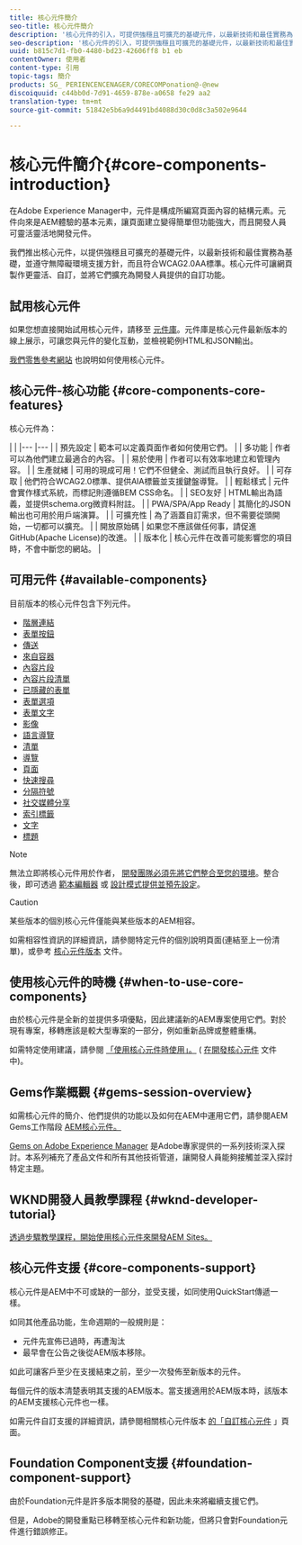 ```yaml
---
title: 核心元件簡介
seo-title: 核心元件簡介
description: '核心元件的引入，可提供強穩且可擴充的基礎元件，以最新技術和最佳實務為基礎。 '
seo-description: '核心元件的引入，可提供強穩且可擴充的基礎元件，以最新技術和最佳實務為基礎。 '
uuid: b815c7d1-fb0-4480-bd23-42606ff8 b1 eb
contentOwner: 使用者
content-type: 引用
topic-tags: 簡介
products: SG_ PERIENCENCENAGER/CORECOMPonation@-@new
discoiquuid: c44bb0d-7d91-4659-878e-a0658 fe29 aa2
translation-type: tm+mt
source-git-commit: 51842e5b6a9d4491bd4088d30c0d8c3a502e9644

---
```



# 核心元件簡介{#core-components-introduction}

在Adobe Experience Manager中，元件是構成所編寫頁面內容的結構元素。元件向來是AEM體驗的基本元素，讓頁面建立變得簡單但功能強大，而且開發人員可靈活靈活地開發元件。

我們推出核心元件，以提供強穩且可擴充的基礎元件，以最新技術和最佳實務為基礎，並遵守無障礙環境支援方針，而且符合WCAG2.0AA標準。核心元件可讓網頁製作更靈活、自訂，並將它們擴充為開發人員提供的自訂功能。

## 試用核心元件

如果您想直接開始試用核心元件，請移至 [元件庫](http://opensource.adobe.com/aem-core-wcm-components/library.html)。元件庫是核心元件最新版本的線上展示，可讓您與元件的變化互動，並檢視範例HTML和JSON輸出。

[我們零售參考網站](https://helpx.adobe.com/experience-manager/6-4/sites/developing/using/we-retail.html) 也說明如何使用核心元件。

## 核心元件-核心功能 {#core-components-core-features}

核心元件為：

|  |
|--- |--- |
| 預先設定 | 範本可以定義頁面作者如何使用它們。 |
| 多功能 | 作者可以為他們建立最適合的內容。 |
| 易於使用 | 作者可以有效率地建立和管理內容。 |
| 生產就緒 | 可用的現成可用！它們不但健全、測試而且執行良好。 |
| 可存取 | 他們符合WCAG2.0標準、提供AIA標籤並支援鍵盤導覽。 |
| 輕鬆樣式 | 元件會實作樣式系統，而標記則遵循BEM CSS命名。 |
| SEO友好 | HTML輸出為語義，並提供schema.org微資料附註。 |
| PWA/SPA/App Ready | 其簡化的JSON輸出也可用於用戶端演算。 |
| 可擴充性 | 為了涵蓋自訂需求，但不需要從頭開始，一切都可以擴充。 |
| 開放原始碼 | 如果您不應該做任何事，請促進GitHub(Apache License)的改進。 |
| 版本化 | 核心元件在改善可能影響您的項目時，不會中斷您的網站。 |

## 可用元件 {#available-components}

目前版本的核心元件包含下列元件。

* [階層連結](breadcrumb.md)
* [表單按鈕](form-button.md)
* [傳送](carousel.md)
* [來自容器](form-container.md)
* [內容片段](content-fragment-component.md)
* [內容片段清單](content-fragment-list.md)
* [已隱藏的表單](form-hidden.md)
* [表單選項](form-options.md)
* [表單文字](form-text.md)
* [影像](image.md)
* [語言導覽](language-navigation.md)
* [清單](list.md)
* [導覽](navigation.md)
* [頁面](page.md)
* [快速搜尋](quick-search.md)
* [分隔符號](separator.md)
* [社交媒體分享](sharing.md)
* [索引標籤](tabs.md)
* [文字](text.md)
* [標題](title.md)

>[!NOTE]
>
>無法立即將核心元件用於作者， [開發團隊必須先將它們整合至您的環境](using.md)。整合後，即可透過 [範本編輯器](https://helpx.adobe.com/experience-manager/6-5/sites/authoring/using/templates.html) 或 [設計模式提供並預先設定](https://helpx.adobe.com/experience-manager/6-5/sites/authoring/using/default-components-designmode.html)。

>[!CAUTION]
>
>某些版本的個別核心元件僅能與某些版本的AEM相容。
>
>如需相容性資訊的詳細資訊，請參閱特定元件的個別說明頁面(連結至上一份清單)，或參考 [核心元件版本](versions.md) 文件。

## 使用核心元件的時機 {#when-to-use-core-components}

由於核心元件是全新的並提供多項優點，因此建議新的AEM專案使用它們。對於現有專案，移轉應該是較大型專案的一部分，例如重新品牌或整體重構。

如需特定使用建議，請參閱 [「使用核心元件時使用」。](developing.md) ( [在開發核心元件](developing.md) 文件中)。

## Gems作業概觀 {#gems-session-overview}

如需核心元件的簡介、他們提供的功能以及如何在AEM中運用它們，請參閱AEM Gems工作階段 [AEM核心元件。](https://helpx.adobe.com/experience-manager/kt/eseminars/gems/AEM-Core-Components.html)

[Gems on Adobe Experience Manager](https://helpx.adobe.com/experience-manager/kt/eseminars/gems/aem-index.html) 是Adobe專家提供的一系列技術深入探討。本系列補充了產品文件和所有其他技術管道，讓開發人員能夠接觸並深入探討特定主題。

## WKND開發人員教學課程 {#wknd-developer-tutorial}

[透過步驟教學課程，開始使用核心元件來開發AEM Sites。](https://helpx.adobe.com/experience-manager/6-5/sites/developing/using/getting-started.html)

## 核心元件支援 {#core-components-support}

核心元件是AEM中不可或缺的一部分，並受支援，如同使用QuickStart傳遞一樣。

如同其他產品功能，生命週期的一般規則是：

* 元件先宣佈已過時，再遭淘汰
* 最早會在公告之後從AEM版本移除。

如此可讓客戶至少在支援結束之前，至少一次發佈至新版本的元件。

每個元件的版本清楚表明其支援的AEM版本。當支援適用於AEM版本時，該版本的AEM支援核心元件也一樣。

如需元件自訂支援的詳細資訊，請參閱相關核心元件版本 [的「自訂核心元件](customizing.md) 」頁面。

## Foundation Component支援 {#foundation-component-support}

由於Foundation元件是許多版本開發的基礎，因此未來將繼續支援它們。

但是，Adobe的開發重點已移轉至核心元件和新功能，但將只會對Foundation元件進行錯誤修正。